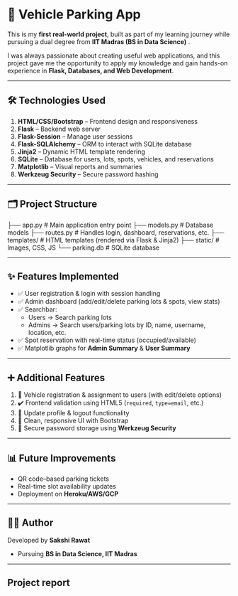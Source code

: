 # 🚗 Vehicle Parking App

This is my **first real-world project**, built as part of my learning journey while pursuing a dual degree from **IIT Madras (BS in Data Science)** . 

I was always passionate about creating useful web applications, and this project gave me the opportunity to apply my knowledge and gain hands-on experience in **Flask, Databases, and Web Development**.  

---

## 🛠️ Technologies Used
1. **HTML/CSS/Bootstrap** – Frontend design and responsiveness  
2. **Flask** – Backend web server  
3. **Flask-Session** – Manage user sessions  
4. **Flask-SQLAlchemy** – ORM to interact with SQLite database  
5. **Jinja2** – Dynamic HTML template rendering  
6. **SQLite** – Database for users, lots, spots, vehicles, and reservations  
7. **Matplotlib** – Visual reports and summaries  
8. **Werkzeug Security** – Secure password hashing  

---

## 🗂️ Project Structure
├── app.py # Main application entry point
├── models.py # Database models
├── routes.py # Handles login, dashboard, reservations, etc.
├── templates/ # HTML templates (rendered via Flask & Jinja2)
├── static/ # Images, CSS, JS
└── parking.db # SQLite database


---

## ✨ Features Implemented
- ✅ User registration & login with session handling  
- ✅ Admin dashboard (add/edit/delete parking lots & spots, view stats)  
- ✅ Searchbar:  
  - Users → Search parking lots  
  - Admins → Search users/parking lots by ID, name, username, location, etc.  
- ✅ Spot reservation with real-time status (occupied/available)  
- ✅ Matplotlib graphs for **Admin Summary** & **User Summary**  

---

## ➕ Additional Features
1. 🚗 Vehicle registration & assignment to users (with edit/delete options)  
2. ✔️ Frontend validation using HTML5 (`required`, `type=email`, etc.)  
3. 👤 Update profile & logout functionality  
4. 🎨 Clean, responsive UI with Bootstrap  
5. 🔐 Secure password storage using **Werkzeug Security**  

---

## 📊 Future Improvements
- QR code–based parking tickets  
- Real-time slot availability updates  
- Deployment on **Heroku/AWS/GCP**  

---

## 👩‍💻 Author
Developed by **Sakshi Rawat**  
- Pursuing **BS in Data Science, IIT Madras**  

---

## Project report
